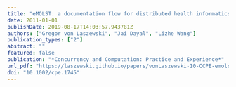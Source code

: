 ```yaml
---
title: "eMOLST: a documentation flow for distributed health informatics"
date: 2011-01-01
publishDate: 2019-08-17T14:03:57.943781Z
authors: ["Gregor von Laszewski", "Jai Dayal", "Lizhe Wang"]
publication_types: ["2"]
abstract: ""
featured: false
publication: "*Concurrency and Computation: Practice and Experience*"
url_pdf: "https://laszewski.github.io/papers/vonLaszewski-10-CCPE-emolst.pdf"
doi: "10.1002/cpe.1745"
---
```


